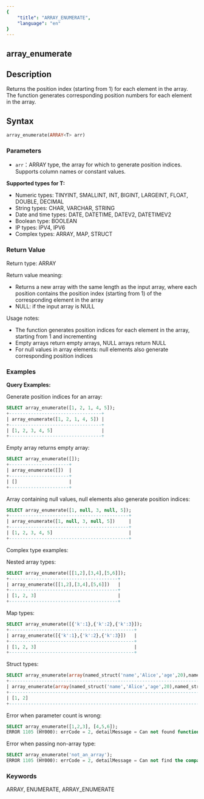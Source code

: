```yaml
---
{
    "title": "ARRAY_ENUMERATE",
    "language": "en"
}
---
```


## array_enumerate

<version since="2.0.0">

</version>

## Description

Returns the position index (starting from 1) for each element in the array. The function generates corresponding position numbers for each element in the array.

## Syntax

```sql
array_enumerate(ARRAY<T> arr)
```

### Parameters

- `arr`：ARRAY<T> type, the array for which to generate position indices. Supports column names or constant values.

**Supported types for T:**
- Numeric types: TINYINT, SMALLINT, INT, BIGINT, LARGEINT, FLOAT, DOUBLE, DECIMAL
- String types: CHAR, VARCHAR, STRING
- Date and time types: DATE, DATETIME, DATEV2, DATETIMEV2
- Boolean type: BOOLEAN
- IP types: IPV4, IPV6
- Complex types: ARRAY, MAP, STRUCT

### Return Value

Return type: ARRAY<BIGINT>

Return value meaning:
- Returns a new array with the same length as the input array, where each position contains the position index (starting from 1) of the corresponding element in the array
- NULL: if the input array is NULL

Usage notes:
- The function generates position indices for each element in the array, starting from 1 and incrementing
- Empty arrays return empty arrays, NULL arrays return NULL
- For null values in array elements: null elements also generate corresponding position indices

### Examples

**Query Examples:**

Generate position indices for an array:
```sql
SELECT array_enumerate([1, 2, 1, 4, 5]);
+----------------------------------+
| array_enumerate([1, 2, 1, 4, 5]) |
+----------------------------------+
| [1, 2, 3, 4, 5]                  |
+----------------------------------+
```

Empty array returns empty array:
```sql
SELECT array_enumerate([]);
+----------------------+
| array_enumerate([])  |
+----------------------+
| []                   |
+----------------------+
```

Array containing null values, null elements also generate position indices:
```sql
SELECT array_enumerate([1, null, 3, null, 5]);
+--------------------------------------------+
| array_enumerate([1, null, 3, null, 5])     |
+--------------------------------------------+
| [1, 2, 3, 4, 5]                            |
+--------------------------------------------+
```

Complex type examples:

Nested array types:
```sql
SELECT array_enumerate([[1,2],[3,4],[5,6]]);
+----------------------------------------+
| array_enumerate([[1,2],[3,4],[5,6]])   |
+----------------------------------------+
| [1, 2, 3]                              |
+----------------------------------------+
```

Map types:
```sql
SELECT array_enumerate([{'k':1},{'k':2},{'k':3}]);
+----------------------------------------------+
| array_enumerate([{'k':1},{'k':2},{'k':3}])   |
+----------------------------------------------+
| [1, 2, 3]                                    |
+----------------------------------------------+
```

Struct types:
```sql
SELECT array_enumerate(array(named_struct('name','Alice','age',20),named_struct('name','Bob','age',30)));
+----------------------------------------------------------------------------------------+
| array_enumerate(array(named_struct('name','Alice','age',20),named_struct('name','Bob','age',30))) |
+----------------------------------------------------------------------------------------+
| [1, 2]                                                                                  |
+----------------------------------------------------------------------------------------+
```

Error when parameter count is wrong:
```sql
SELECT array_enumerate([1,2,3], [4,5,6]);
ERROR 1105 (HY000): errCode = 2, detailMessage = Can not found function 'array_enumerate' which has 2 arity. Candidate functions are: [array_enumerate(Expression)]
```

Error when passing non-array type:
```sql
SELECT array_enumerate('not_an_array');
ERROR 1105 (HY000): errCode = 2, detailMessage = Can not find the compatibility function signature: array_enumerate(VARCHAR(12))
```

### Keywords

ARRAY, ENUMERATE, ARRAY_ENUMERATE
